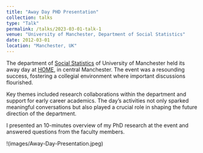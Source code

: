 ```yaml
---
title: "Away Day PHD Presentation"
collection: talks
type: "Talk"
permalink: /talks/2023-03-01-talk-1
venue: "University of Manchester, Department of Social Statistics"
date: 2012-03-01
location: "Manchester, UK"
---
```


The department of [Social Statistics](https://www.socialsciences.manchester.ac.uk/social-statistics/) of University of Manchester held its away day at [HOME](https://homemcr.org/), in central Manchester. The event was a resounding success, fostering a collegial environment where important discussions flourished. 

Key themes included research collaborations within the department and support for early career academics. The day’s activities not only sparked meaningful conversations but also played a crucial role in shaping the future direction of the department.

I presented an 10-minutes overview of my PhD research at the event and answered questions from the faculty members.

!(images/Away-Day-Presentation.jpeg)
